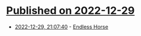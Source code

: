 # [Published on 2022-12-29](index.md)

* [2022-12-29, 21:07:40](https://news.ycombinator.com/item?id=34177935) - [Endless Horse](http://endless.horse)
